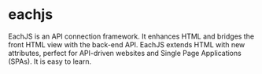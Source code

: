 # eachjs
EachJS is an API connection framework. It enhances HTML and bridges the front HTML view with the back-end API. EachJS extends HTML with new attributes, perfect for API-driven websites and Single Page Applications (SPAs). It is easy to learn. 
